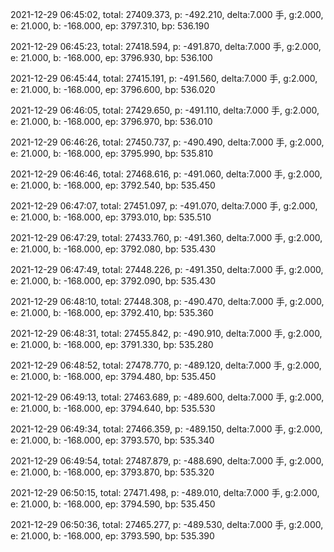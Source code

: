 2021-12-29 06:45:02, total: 27409.373, p: -492.210, delta:7.000 手, g:2.000, e: 21.000, b: -168.000, ep: 3797.310, bp: 536.190

2021-12-29 06:45:23, total: 27418.594, p: -491.870, delta:7.000 手, g:2.000, e: 21.000, b: -168.000, ep: 3796.930, bp: 536.100

2021-12-29 06:45:44, total: 27415.191, p: -491.560, delta:7.000 手, g:2.000, e: 21.000, b: -168.000, ep: 3796.600, bp: 536.020

2021-12-29 06:46:05, total: 27429.650, p: -491.110, delta:7.000 手, g:2.000, e: 21.000, b: -168.000, ep: 3796.970, bp: 536.010

2021-12-29 06:46:26, total: 27450.737, p: -490.490, delta:7.000 手, g:2.000, e: 21.000, b: -168.000, ep: 3795.990, bp: 535.810

2021-12-29 06:46:46, total: 27468.616, p: -491.060, delta:7.000 手, g:2.000, e: 21.000, b: -168.000, ep: 3792.540, bp: 535.450

2021-12-29 06:47:07, total: 27451.097, p: -491.070, delta:7.000 手, g:2.000, e: 21.000, b: -168.000, ep: 3793.010, bp: 535.510

2021-12-29 06:47:29, total: 27433.760, p: -491.360, delta:7.000 手, g:2.000, e: 21.000, b: -168.000, ep: 3792.080, bp: 535.430

2021-12-29 06:47:49, total: 27448.226, p: -491.350, delta:7.000 手, g:2.000, e: 21.000, b: -168.000, ep: 3792.090, bp: 535.430

2021-12-29 06:48:10, total: 27448.308, p: -490.470, delta:7.000 手, g:2.000, e: 21.000, b: -168.000, ep: 3792.410, bp: 535.360

2021-12-29 06:48:31, total: 27455.842, p: -490.910, delta:7.000 手, g:2.000, e: 21.000, b: -168.000, ep: 3791.330, bp: 535.280

2021-12-29 06:48:52, total: 27478.770, p: -489.120, delta:7.000 手, g:2.000, e: 21.000, b: -168.000, ep: 3794.480, bp: 535.450

2021-12-29 06:49:13, total: 27463.689, p: -489.600, delta:7.000 手, g:2.000, e: 21.000, b: -168.000, ep: 3794.640, bp: 535.530

2021-12-29 06:49:34, total: 27466.359, p: -489.150, delta:7.000 手, g:2.000, e: 21.000, b: -168.000, ep: 3793.570, bp: 535.340

2021-12-29 06:49:54, total: 27487.879, p: -488.690, delta:7.000 手, g:2.000, e: 21.000, b: -168.000, ep: 3793.870, bp: 535.320

2021-12-29 06:50:15, total: 27471.498, p: -489.010, delta:7.000 手, g:2.000, e: 21.000, b: -168.000, ep: 3794.590, bp: 535.450

2021-12-29 06:50:36, total: 27465.277, p: -489.530, delta:7.000 手, g:2.000, e: 21.000, b: -168.000, ep: 3793.590, bp: 535.390